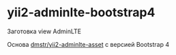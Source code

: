 yii2-adminlte-bootstrap4
=============
Заготовка view AdminLTE

Основа [dmstr/yii2-adminlte-asset](https://github.com/dmstr/yii2-adminlte-asset) с версией Bootstrap 4

